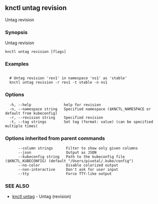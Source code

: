 ## knctl untag revision

Untag revision

### Synopsis

Untag revision

```
knctl untag revision [flags]
```

### Examples

```

  # Untag revision 'rev1' in namespace 'ns1' as 'stable'
  knctl untag revision -r rev1 -t stable -n ns1
```

### Options

```
  -h, --help               help for revision
  -n, --namespace string   Specified namespace ($KNCTL_NAMESPACE or default from kubeconfig)
  -r, --revision string    Specified revision
  -t, --tag strings        Set tag (format: value) (can be specified multiple times)
```

### Options inherited from parent commands

```
      --column strings      Filter to show only given columns
      --json                Output as JSON
      --kubeconfig string   Path to the kubeconfig file ($KNCTL_KUBECONFIG) (default "/Users/pivotal/.kube/config")
      --no-color            Disable colorized output
      --non-interactive     Don't ask for user input
      --tty                 Force TTY-like output
```

### SEE ALSO

* [knctl untag](knctl_untag.md)	 - Untag (revision)


